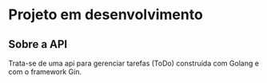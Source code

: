 # Projeto em desenvolvimento

## Sobre a API
Trata-se de uma api para gerenciar tarefas (ToDo) construída com Golang e com o framework Gin.
